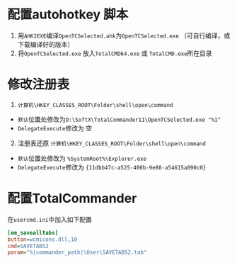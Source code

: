 # 配置autohotkey 脚本
1. 用`AHK2EXE`编译`OpenTCSelected.ahk`为`OpenTCSelected.exe` （可自行编译，或下载编译好的版本）
2. 将`OpenTCSelected.exe` 放入`TotalCMD64.exe` 或 `TotalCMD.exe`所在目录

# 修改注册表
1. `计算机\HKEY_CLASSES_ROOT\Folder\shell\open\command`
- `默认`位置处修改为`D:\SoftX\TotalCommander11\OpenTCSelected.exe "%1"`
- `DelegateExecute`修改为 空

2. 注册表还原  `计算机\HKEY_CLASSES_ROOT\Folder\shell\open\command`
- `默认`位置处修改为 `%SystemRoot%\Explorer.exe`
- `DelegateExecute`修改为 `{11dbb47c-a525-400b-9e80-a54615a090c0}`

# 配置TotalCommander
在`usercmd.ini`中加入如下配置
```ini
[em_savealltabs]
button=wcmicons.dll,10
cmd=SAVETABS2
param="%|commander_path|\User\SAVETABS2.tab"
```
